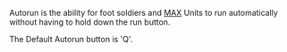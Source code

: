 Autorun is the ability for foot soldiers and [MAX](../items/Mechanized_Assault_Exo-Suit.md) Units
to run automatically without having to hold down the run button.

The Default Autorun button is 'Q'.

<!--[category:Terminology](category:Terminology.md)-->
